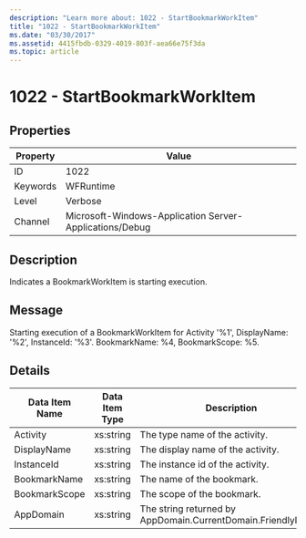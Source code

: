 ```yaml
---
description: "Learn more about: 1022 - StartBookmarkWorkItem"
title: "1022 - StartBookmarkWorkItem"
ms.date: "03/30/2017"
ms.assetid: 4415fbdb-0329-4019-803f-aea66e75f3da
ms.topic: article
---
```

# 1022 - StartBookmarkWorkItem

## Properties

| Property | Value |
| - | - |
|ID|1022|  
|Keywords|WFRuntime|  
|Level|Verbose|  
|Channel|Microsoft-Windows-Application Server-Applications/Debug|  
  
## Description  

 Indicates a BookmarkWorkItem is starting execution.  
  
## Message  

 Starting execution of a BookmarkWorkItem for Activity '%1', DisplayName: '%2', InstanceId: '%3'.  BookmarkName: %4, BookmarkScope: %5.  
  
## Details  
  
|Data Item Name|Data Item Type|Description|  
|--------------------|--------------------|-----------------|  
|Activity|xs:string|The type name of the activity.|  
|DisplayName|xs:string|The display name of the activity.|  
|InstanceId|xs:string|The instance id of the activity.|  
|BookmarkName|xs:string|The name of the bookmark.|  
|BookmarkScope|xs:string|The scope of the bookmark.|  
|AppDomain|xs:string|The string returned by AppDomain.CurrentDomain.FriendlyName.|
